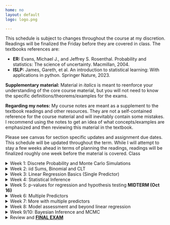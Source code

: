 ```yaml
---
home: no
layout: default
logo: logo.png

---
```



This schedule is subject to changes throughout the course at my discretion. Readings will be finalized the Friday before they are covered in class.  The textbooks references are: 
* <strong>ER:</strong> Evans, Michael J., and Jeffrey S. Rosenthal. Probability and statistics: The science of uncertainty. Macmillan, 2004.
* <strong>ISLP:</strong> James, Gareth, et al. An introduction to statistical learning: With applications in python. Springer Nature, 2023.
<!-- * <strong>ROS:</strong> Gelman, Andrew, Jennifer Hill, and Aki Vehtari. Regression and other stories. Cambridge University Press, 2021. -->

<strong> Supplementary material:</strong>  Material in <i>italics</i> is meant to reenforce your understanding of the core course material, but you will not need to know the specific definitions/theorems/examples for the exams. 

<strong> Regarding my notes:</strong> My course notes are meant as a supplement to the textbook readings and other resources. They are not a self-contained reference for the course material and will inevitably contain some mistakes. I recommend using the notes to get an idea of what concepts/examples are emphasized and then reviewing this material in the textbook. 


Please see canvas for section specific updates and assignment due dates. This schedule will be updated throughout the term. While I will attempt to stay a few weeks ahead in terms of planning the readings, readings will be finalized roughly one week before the material is covered. Class 


<!-- ################################################################################################################ -->
<!-- ################################################################################################################ -->
<details>
<summary>Week 1: Discrete Probability and Monte Carlo Simulations</summary>

<h3>Topics:</h3>
<ul>
  <li>Familiarity with basic concepts in probability (events, probability distribution) (Monday)</li>
  <li>Independence and conditioning  (Wednesday)</li>
  <li><strong>Computation:</strong>  Basics of Python programming (arrays, <s>Dataframes</s> (moved to week 3), plotting), The concept of Monte Carlo simulation (Friday)</li>
</ul>

<h3>Class material</h3>
<ul>
  <!-- <li> <a href = "/course_documents/1_discrete_models/1_notes.pdf">Notes</a></li> -->
  <li> <strong>Class notes: </strong><a href = "course_documents/Math50_week1M.pdf">Monday (9/16)</a>, <a href = "course_documents/Math50-w1W.pdf">Wednesday (9/18)</a> </li>
  <li> <a href = "https://colab.research.google.com/drive/1PKX55UnkkO2qQFPdcdcg06rRYGBjXOeC?usp=sharing">Colab notebook (9/20)</a>  </li>
</ul>


<h3>Reading:</h3>
<ul>
  <li>
    <strong>ER:</strong>
    <ul>
      <li>1.1 (Intro)</li>
      <li>1.2 (Probability models)</li>
      <li><i>1.3 (Properties of probability models)</i></li>
      <li>2.1 (Random variables): Definition 2.1.1 </li>
      <li>1.5/2.8 (Conditional probability): Definition 1.5.1, Theorem 1.5.1, Theorem 1.5.2, Definitions 1.5.2 and 1.5.3 </li>
    </ul>
    <!-- <b>Note:</b> There is a lot of material in these chapters that I won't cover in detail; refer to the notes for specific definitions and Theorems. The most important concept is conditional probability (1.5). -->
  </li>
  <li>
    <strong>ISP:</strong>
    <ul>
      <li>2.3 (python tutorial) --  I use <code>np.random</code> instead of <code>np.random.default_rng</code>.  </li>
    </ul>
    <strong>Other:</strong>
    <ul>
      <li>Review the <a href="index.html">course policies</a>  and this schedule  </li>
    </ul>
  </li>
</ul>

<!-- 
<h3>Assignments due:</h3>
<ul>
  <li>Review the python tutorial from ISP</li>
</ul> -->

</details>

<!-- ################################################################################################################ -->
<!-- ################################################################################################################ -->
<details>
<summary>Week 2: iid Sums, Binomial and CLT</summary>

<h3>Topics:</h3>
<ul>
  <li>Expectations and variances, conditional expectation (Monday)</li>
  <li>Binomial distribution, LLN (Monday)</li>
  <li><strong>Computation:</strong> Monte Carlo simulation, histogram, numerical illustration of CLT   (Wednesday) </li>
  <li>Continuous probability distributions and probability density , Central Limit Theorem and Normal distribution (Friday)</li>
</ul>

<h3>Class material</h3>
<ul>
 <li><strong>Class notes: </strong>
 <ul>
 <li><a href = "course_documents/Math50-w2M_DRAFT.pdf">Monday (9/23) DRAFT</a></li> 
 <li><a href = "course_documents/Math50-w2M_CLASS.pdf">Monday (9/23) Class</a></li>
<li><a href = "course_documents/Math50-w2F_DRAFT.pdf">Friday (9/27) DRAFT</a></li>
  </ul></li>

 <li><strong>Code: </strong>
 <ul>
  <li> <a href = "https://colab.research.google.com/drive/1WdyY-RixRxbewVAsfGGNoIB4UQlfsxMS?usp=drive_link">Colab notebook (9/25)</a></li>
</ul></li>
</ul>



<h3>Reading:</h3>
<ul>
<li> <strong>ER:</strong>
  <ul>
    <li>3.1 and 3.2 (Expectations) </li>
    <li>3.5 (conditional expectation)</li>
    <li>3.3 (Variance and covariance)</li>
    <li><i>2.3 (Discrete distributions) </i></li>
    <li>2.4 (Continuous)</li>
    <li><i>4.2.1/4.4.1 (Law of large numbers/Central Limit Theorem):</i> You will not need to know the more technical definitions in the textbook, only the intuition behind these results. The CLT theorem video referenced below is extremely helpful for this.   </li>
  </ul>
  </li>
</ul>

  <li><strong>Addition resources</strong> (from 3Blue1Brown):
  <ul>
  <li><a href = "https://www.youtube.com/watch?v=U_85TaXbeIo">Simple proof of Bayes' Theorem</a> </li>
  <li><a href = "https://www.youtube.com/watch?v=8idr1WZ1A7Q">Binomial distribution</a> </li>
  <li><a href = "https://www.youtube.com/watch?v=zeJD6dqJ5lo">Central Limit Theorem</a> </li>
  </ul>
  </li>


<h3>Assignments due:</h3>
<ul>
  <li><a href = "course_documents/Math50_hw1.pdf">HW1</a> </li>
</ul>

</details>

<!-- ################################################################################################################ -->
<!-- ################################################################################################################ -->
<details>
<summary>Week 3: Linear Regression Basics (Single Predictor)</summary>

<h3>Topics:</h3>
<ul>
  <li>Properties of Normal random variables (Monday)</li>
  <li>Single-predictor regression as conditional model (Monday)</li>
  <li>Correlation coefficients, R-squared, autogregressive models (Wednesday)</li>
  <li>Least squares (Wednesday)</li>
  <li><strong>Computation:</strong> Simulating regression models and working with tabular data (Dataframes) (Friday)</li>
</ul>

<h3>Class material</h3>
<ul>
  <li> <strong>Class notes:</strong>
    <ul>
    <li><a href = "course_documents/Math50_w3-OLD-2023.pdf">Class notes from 2023</a> </li>
    <li><a href = "course_documents/Math50-w3M_DRAFT.pdf">Monday (9/30) DRAFT </a> </li>
    <li><a href = "course_documents/Math50-w3MW.pdf">Monday (9/30) CLASS </a> </li>
    </ul>
    </li>
  <li><strong>Code:</strong>
  <ul>
   <li><a href ="https://colab.research.google.com/drive/1nkuxp_giX9P7L-EP4dnwn_xS8r7rckSv?usp=sharing">Colab notebook (10/7)</a></li>
   </ul>
   </li>
</ul>

<h3>Reading:</h3>
<ul>
<li> <strong>ER:</strong>
  <ul>
    <li>4.6 (Properties of Normal distribution) </li>
    <li>Definition 3.3.3 covariance </li>
    <li>10.1 (related variables): Example 10.1.1 </li>
    <li>10.3.2 (Simple lineage regression model): Example 10.3.3. Use slightly different notation (e.g. instead of b I write a hat over the regression coefficient to indicate its estimate). You can skip Theorem 10.3.2, 10.3.3 and 10.3.4 for now.  </li>
  </ul>
  </li>
</ul>

<h3>Assignments due:</h3>
<ul>
  <li><a href = "course_documents/Math50_hw2.pdf">HW2</a> </li>
  <li>HW1 Self-evaluation</li>
</ul>

</details>


<!-- ################################################################################################################ -->
<!-- ################################################################################################################ -->
<details>
<summary>Week 4: Statistical Inference</summary>

<h3>Topics:</h3>
<ul>
  <li> <strong>Computation:</strong> Finish regression examples in python, coefficient of determination </li> 
  <li> More on coefficient of determination, estimators, standard error, bias and consistency (Wednesday/Friday)</li>
  <li> <strong>Computation:</strong> regression with <code>statsmodels</code>, visualizing confidence intervals in regression, basic hypothesis testing (Friday) </li>
</ul>

<h3>Reading:</h3>
<ul>
<li><strong><a href = "https://users.aalto.fi/~ave/ROS.pdf">Regression and Other stories </a></strong>
  <ul>
  <li>Chapter 4: Read the entire chapter (it's not too technical), but 4.2 and 4.4 are especially important. </li>
  </ul>
</li>
<li> <strong>ER (OPTIONAL): These are optional if you would prefer a more technical treatment. </strong>
  <ul>
    <li>6.1 and 6.3</li>
  </ul>
  </li>
<li> <strong>ISP  (OPTIONAL): This is helpful if you would like additional examples in Python.</strong>
  <ul>
    <li>3.1 (Linear regression)  </li>
  </ul>
  </li>
</ul>

<h3>Class material</h3>
<ul>
  <li> <strong>Class notes:</strong>
    <ul>
    <li><a href = "course_documents/Math50_w4-OLD-2023.pdf">Class notes from 2023</a> </li>
    <li><a href = "course_documents/Math50-w4MW_DRAFT.pdf">Monday and Wednesday (10/7,10/9) DRAFT </a> </li>
    </ul>
    </li>
  <li><strong>Code:</strong>
  <ul>
   <li><a href ="https://colab.research.google.com/drive/1nkuxp_giX9P7L-EP4dnwn_xS8r7rckSv?usp=sharing">Colab notebook (10/7 notebook from week 3)</a></li>
   <li><a href ="https://colab.research.google.com/drive/11CTz-uyCJZMn6fMNaDKSZkH_YtlGVeBW?usp=sharing">Colab notebook (10/11) </a></li>
   </ul>
   </li>
</ul>

<h3>Assignments due:</h3>
<ul>
  <li>HW3 Due date pushed to Week 5</li>
  <li>HW2 Self-evaluation</li>
</ul>

</details>


<!-- ################################################################################################################ -->
<!-- ################################################################################################################ -->
<details>
<summary>Week 5: p-values for regression and hypothesis testing <strong>MIDTERM (Oct 16) </strong></summary>

<h3>Topics:</h3>
<ul>
  <li>Midterm review (Monday)</li>
  <li>Introduction to regression with multiple predictors (Friday)</li>
  <li><strong>Computation:</strong> $p$-values, Performing multivariate regression in <code>statsmodels</code> and data visualization (Friday)</li>
</ul>

<h3>Reading:</h3>
<ul>
  <li>No new reading</li>
</ul>

<h3>Assignments due:</h3>
<ul>
  <li>Midterm</li>
  <li><a href = "course_documents/Math50_hw3.pdf">HW3</a> </li>
</ul>


</details>


<!-- ################################################################################################################ -->
<!-- ################################################################################################################ -->
<details>
<summary>Week 6: Multiple Predictors  </summary>

<h3>Topics:</h3>
<ul>
  <li> No class monday</li>
  <li> Introduction to regression with multiple predictors (Wednesday)</li>
  <li> Interpreting regression coefficients (Wednesday) </li>
  <li> <strong>Computation:</strong>  Examples in python (Wednesday) </li>
</ul>

<h3>Reading:</h3>
<ul>
<li><strong><a href = "https://users.aalto.fi/~ave/ROS.pdf">Regression and Other stories </a></strong>
  <ul>
  <li>Ch. 10: Ignore the r code and skip 10.5,10.8 and 10.9  </li>
  </ul>
</li>
<li> <strong>ISP  (OPTIONAL): This is helpful if you would like additional examples in Python beyond my notebooks.</strong>
  <ul>
    <li>3.1 (Linear regression)  </li>
  </ul>
  </li>
</ul>

<h3>Class material</h3>
<ul>
  <li> <strong>Class notes:</strong>
    <ul>
    <li><a href = "course_documents/Math50-w6.pdf">My notes</a> </li>
    <li><a href ="https://colab.research.google.com/drive/1f7o12K0n7lEhE-SXrlDG8x6QOh4rqrDt?usp=sharing">Colab notebook (10/25) </a></li>
    </ul>
    </li>
</ul>

<h3>Assignments due:</h3>
<ul>
  <li>No HW due</li>
  <li>HW3 Self-evaluation</li>
</ul>

</details>

<!-- ################################################################################################################ -->
<!-- ################################################################################################################ -->
<details>
<summary>Week 7: More with multiple predictors </summary>

<h3>Topics:</h3>
<ul>

  <li> Simpsons paradox (Monday) </li>
  <li> Catagorical predictors/dummy variables (Monday/Wednesday) </li>
  <li> Interactions (Wednesday) </li>
  <li> <strong>Computation:</strong> Hands on examples in statsmodels </li>
</ul>

<h3>Reading:</h3>
<ul>
  <li><a href = "course_documents/Math50-w7.pdf">My typed notes</a> </li>
  <li><a href = "course_documents/Math50-w7M-Lecture.pdf">Monday (10/28) CLASS</a> </li>
  <li><a href = "course_documents/Math50-w7W-Lecture.pdf">Wednesday (10/30) CLASS</a> </li>
  <li> <strong>ISP:</strong> Sections 3.3.1 and 3.3.2 </li>
  <li><strong><a href = "https://users.aalto.fi/~ave/ROS.pdf">Regression and Other stories </a></strong>
  <ul>
  <li>Section 12.1 and 12.2 (linear transformations of predictors)   </li>
  <li>Section 11.3 (residual plots)</li>
  </ul>
</li>
</ul>

<h3>Assignments due:</h3>
<ul>
  <li><a href = "course_documents/Math50_hw4.pdf">HW4 (deadline extended -- see canvas)</a></li>
  <li>No Self-evaluation due</li>
</ul>

</details>

<!-- ################################################################################################################ -->
<!-- ################################################################################################################ -->
<details>
<summary>Week 8: Model assessment and beyond linear regression</summary>

<h3>Topics:</h3>
<ul>
    <li> Bias variance tradeoff, overfitting, double descent (Monday)</li>
    <li> Cross validation (Monday) </li>
    <li> Regularization (Wednesday) </li>
    <li> Fourier series (Wednesday) </li>
    <li> Logistic regression/classification problems (Friday if there is time) </li>
</ul>

<h3>Reading/notes:</h3>
<ul>
  <li> <a href="course_documents/Math50-w8.pdf">My notes (DRAFT -- covers cross validation, overfitting, Fourier series)</a> </li>
  <li> <a href="course_documents/Math50-w8M_CLASS.pdf">Monday (11/4) CLASS</a> </li>
  <li> <strong>ISLP:</strong> Sections 2.1 and 2.2 (overfitting and bias variance tradeoff) </li>
  <li> <strong>ISLP:</strong> Section 6.2 (regularization) </li>
  <li> <strong>ISLP:</strong> Sections 4.1, 4.2, 4.3 (logistic regression) </li>
  <li> <strong>ISLP:</strong> There is a section on cross validation but it might be a bit confusing since we didn't cover logistic regression </li>
  <li> <strong><a href="https://users.aalto.fi/~ave/ROS.pdf">Regression and Other Stories</a></strong>: Section 11.8 (optional additional explanation of CV) </li>
</ul>

<h3>Additional resources</h3>
<ul>
  <li><a href="https://www.youtube.com/watch?v=r6sGWTCMz2k">Fourier series (from 3Blue1Brown)</a></li>
  <li><a href="https://mlu-explain.github.io/double-descent/">Double descent</a></li>
</ul>

<h3>Assignments due:</h3>
<ul>
  <li>HW4 Self-evaluation</li>
</ul>

</details>

<!-- ################################################################################################################ -->
<!-- ################################################################################################################ -->
<details>
<summary>Week 9/10: Bayesian Inference and MCMC</summary>

<h3>Topics:</h3>
<ul>
  <li>Priors</li>
  <li>Laplace rule of succesion</li>
  <li>Relationship between bayesian linear regression and regularization</li>
  <li>The kernel trick</li>
</ul>

<h3>Reading:</h3>
<ul>
  <li>[TBD]</li>
</ul>

<h3>Assignments due:</h3>
<ul>
  <li><a href = "course_documents/Math50_hw5.pdf">HW5 due last day of class</a></li>
</ul>


</details>

<!-- ################################################################################################################ -->
<!-- ################################################################################################################ -->
<details>
<summary> Review and <a href = "https://www.dartmouth.edu/reg/calendar/exams/exams24-25.html"><strong> FINAL EXAM</strong>  </a>  </summary>



<h3>Review:</h3>
<ul>
  <li>[TBD]</li>
</ul>


</details>


